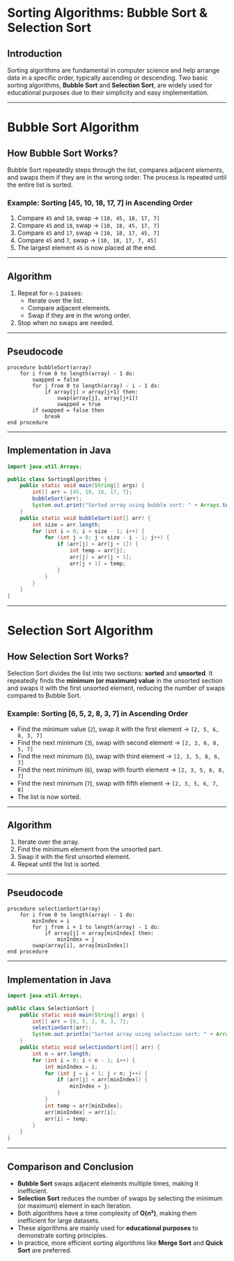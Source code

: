 # **Sorting Algorithms: Bubble Sort & Selection Sort**

## **Introduction**
Sorting algorithms are fundamental in computer science and help arrange data in a specific order, typically ascending or descending. Two basic sorting algorithms, **Bubble Sort** and **Selection Sort**, are widely used for educational purposes due to their simplicity and easy implementation.

---

# **Bubble Sort Algorithm**

## **How Bubble Sort Works?**
Bubble Sort repeatedly steps through the list, compares adjacent elements, and swaps them if they are in the wrong order. The process is repeated until the entire list is sorted.

### **Example: Sorting [45, 10, 18, 17, 7] in Ascending Order**
1. Compare `45` and `10`, swap → `[10, 45, 18, 17, 7]`
2. Compare `45` and `18`, swap → `[10, 18, 45, 17, 7]`
3. Compare `45` and `17`, swap → `[10, 18, 17, 45, 7]`
4. Compare `45` and `7`, swap → `[10, 18, 17, 7, 45]`
5. The largest element `45` is now placed at the end.

---

## **Algorithm**
1. Repeat for `n-1` passes:
   - Iterate over the list.
   - Compare adjacent elements.
   - Swap if they are in the wrong order.
2. Stop when no swaps are needed.

---

## **Pseudocode**
```pseudo
procedure bubbleSort(array)
    for i from 0 to length(array) - 1 do:
        swapped = false
        for j from 0 to length(array) - i - 1 do:
            if array[j] > array[j+1] then:
                swap(array[j], array[j+1])
                swapped = true
        if swapped = false then
            break
end procedure
```

---

## **Implementation in Java**
```java
import java.util.Arrays;

public class SortingAlgorithms {
    public static void main(String[] args) {
        int[] arr = {45, 10, 18, 17, 7};
        bubbleSort(arr);
        System.out.print("Sorted array using bubble sort: " + Arrays.toString(arr));
    }
    public static void bubbleSort(int[] arr) {
        int size = arr.length;
        for (int i = 0; i < size - 1; i++) {
            for (int j = 0; j < size - i - 1; j++) {
                if (arr[j] > arr[j + 1]) {
                    int temp = arr[j];
                    arr[j] = arr[j + 1];
                    arr[j + 1] = temp;
                }
            }
        }
    }
}
```

---

# **Selection Sort Algorithm**

## **How Selection Sort Works?**
Selection Sort divides the list into two sections: **sorted** and **unsorted**. It repeatedly finds the **minimum (or maximum) value** in the unsorted section and swaps it with the first unsorted element, reducing the number of swaps compared to Bubble Sort.

### **Example: Sorting [6, 5, 2, 8, 3, 7] in Ascending Order**
- Find the minimum value (`2`), swap it with the first element → `[2, 5, 6, 8, 3, 7]`
- Find the next minimum (`3`), swap with second element → `[2, 3, 6, 8, 5, 7]`
- Find the next minimum (`5`), swap with third element → `[2, 3, 5, 8, 6, 7]`
- Find the next minimum (`6`), swap with fourth element → `[2, 3, 5, 6, 8, 7]`
- Find the next minimum (`7`), swap with fifth element → `[2, 3, 5, 6, 7, 8]`
- The list is now sorted.

---

## **Algorithm**
1. Iterate over the array.
2. Find the minimum element from the unsorted part.
3. Swap it with the first unsorted element.
4. Repeat until the list is sorted.

---

## **Pseudocode**
```pseudo
procedure selectionSort(array)
    for i from 0 to length(array) - 1 do:
        minIndex = i
        for j from i + 1 to length(array) - 1 do:
            if array[j] < array[minIndex] then:
                minIndex = j
        swap(array[i], array[minIndex])
end procedure
```

---

## **Implementation in Java**
```java
import java.util.Arrays;

public class SelectionSort {
    public static void main(String[] args) {
        int[] arr = {6, 5, 2, 8, 3, 7};
        selectionSort(arr);
        System.out.println("Sorted array using selection sort: " + Arrays.toString(arr));
    }
    public static void selectionSort(int[] arr) {
        int n = arr.length;
        for (int i = 0; i < n - 1; i++) {
            int minIndex = i;
            for (int j = i + 1; j < n; j++) {
                if (arr[j] < arr[minIndex]) {
                    minIndex = j;
                }
            }
            int temp = arr[minIndex];
            arr[minIndex] = arr[i];
            arr[i] = temp;
        }
    }
}
```

---

## **Comparison and Conclusion**
- **Bubble Sort** swaps adjacent elements multiple times, making it inefficient.
- **Selection Sort** reduces the number of swaps by selecting the minimum (or maximum) element in each iteration.
- Both algorithms have a time complexity of **O(n²)**, making them inefficient for large datasets.
- These algorithms are mainly used for **educational purposes** to demonstrate sorting principles.
- In practice, more efficient sorting algorithms like **Merge Sort** and **Quick Sort** are preferred.

